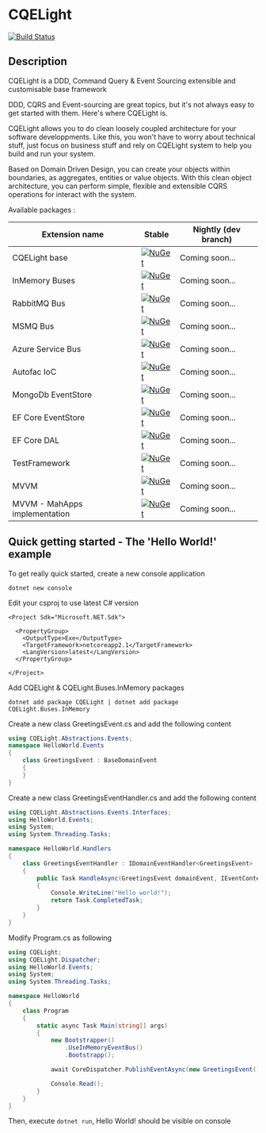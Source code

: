 # CQELight
[![Build Status](https://dev.azure.com/hybrid-technologies-solutions/CQELight_CI/_apis/build/status/CQELight-CI?branchName=master)](https://dev.azure.com/hybrid-technologies-solutions/CQELight_CI/_build/latest?definitionId=7&branchName=master)
## Description 
CQELight is a DDD, Command Query & Event Sourcing extensible and customisable base framework

DDD, CQRS and Event-sourcing are great topics, but it's not always easy to get started with them. Here's where CQELight is.

CQELight allows you to do clean loosely coupled architecture for your software developpments. Like this, you won't have to worry about technical stuff, just focus on business stuff and rely on CQELight system to help you build and run your system.

Based on Domain Driven Design, you can create your objects within boundaries, as aggregates, entities or value objects.
With this clean object architecture, you can perform simple, flexible and extensible CQRS operations for interact with the system.

Available packages : 

Extension name                             | Stable                      | Nightly (dev branch)
-------------------------------------------|-----------------------------|-------------------------
CQELight base| [![NuGet](https://img.shields.io/nuget/v/CQELight.svg?style=flat-square&label=nuget)](https://www.nuget.org/packages/CQELight/)|Coming soon...
InMemory Buses | [![NuGet](https://img.shields.io/nuget/v/CQELight.Buses.InMemory.svg?style=flat-square&label=nuget)](https://www.nuget.org/packages/CQELight.Buses.InMemory/)|Coming soon...
RabbitMQ Bus | [![NuGet](https://img.shields.io/nuget/v/CQELight.Buses.RabbitMQ.svg?style=flat-square&label=nuget)](https://www.nuget.org/packages/CQELight.Buses.RabbitMQ/)|Coming soon...
MSMQ Bus | [![NuGet](https://img.shields.io/nuget/v/CQELight.Buses.MSMQ.svg?style=flat-square&label=nuget)](https://www.nuget.org/packages/CQELight.Buses.MSMQ/)|Coming soon...
Azure Service Bus | [![NuGet](https://img.shields.io/nuget/v/CQELight.Buses.AzureServiceBus.svg?style=flat-square&label=nuget)](https://www.nuget.org/packages/CQELight.Buses.AzureServiceBus/)|Coming soon...
Autofac IoC | [![NuGet](https://img.shields.io/nuget/v/CQELight.IoC.Autofac.svg?style=flat-square&label=nuget)](https://www.nuget.org/packages/CQELight.IoC.Autofac/)|Coming soon...
MongoDb EventStore | [![NuGet](https://img.shields.io/nuget/v/CQELight.EventStore.MongoDb.svg?style=flat-square&label=nuget)](https://www.nuget.org/packages/CQELight.EventStore.MongoDb/)|Coming soon...
EF Core EventStore | [![NuGet](https://img.shields.io/nuget/v/CQELight.EventStore.EFCore.svg?style=flat-square&label=nuget)](https://www.nuget.org/packages/CQELight.EventStore.EFCore/)|Coming soon...
EF Core DAL | [![NuGet](https://img.shields.io/nuget/v/CQELight.DAL.EFCore.svg?style=flat-square&label=nuget)](https://www.nuget.org/packages/CQELight.DAL.EFCore/)|Coming soon...
TestFramework | [![NuGet](https://img.shields.io/nuget/v/CQELight.TestFramework.svg?style=flat-square&label=nuget)](https://www.nuget.org/packages/CQELight.TestFramework/)|Coming soon...
MVVM | [![NuGet](https://img.shields.io/nuget/v/CQELight.MVVM.svg?style=flat-square&label=nuget)](https://www.nuget.org/packages/CQELight.MVVM/)|Coming soon...
MVVM - MahApps implementation | [![NuGet](https://img.shields.io/nuget/v/CQELight.MVVM.MahApps.svg?style=flat-square&label=nuget)](https://www.nuget.org/packages/CQELight.MVVM.MahApps/)|Coming soon...

## Quick getting started - The 'Hello World!' example

To get really quick started, create a new console application

`dotnet new console`

Edit your csproj to use latest C# version

```
<Project Sdk="Microsoft.NET.Sdk">

  <PropertyGroup>
    <OutputType>Exe</OutputType>
    <TargetFramework>netcoreapp2.1</TargetFramework>
    <LangVersion>latest</LangVersion>
  </PropertyGroup>

</Project>
```

Add CQELight & CQELight.Buses.InMemory packages

`dotnet add package CQELight | dotnet add package CQELight.Buses.InMemory` 

Create a new class GreetingsEvent.cs and add the following content

```csharp
using CQELight.Abstractions.Events;
namespace HelloWorld.Events
{
    class GreetingsEvent : BaseDomainEvent
    {
    }
}
```

Create a new class GreetingsEventHandler.cs and add the following content 

```csharp
using CQELight.Abstractions.Events.Interfaces;
using HelloWorld.Events;
using System;
using System.Threading.Tasks;

namespace HelloWorld.Handlers
{
    class GreetingsEventHandler : IDomainEventHandler<GreetingsEvent>
    {
        public Task HandleAsync(GreetingsEvent domainEvent, IEventContext context = null)
        {
            Console.WriteLine("Hello world!");
            return Task.CompletedTask;
        }
    }
}
```

Modify Program.cs as following

```csharp
using CQELight;
using CQELight.Dispatcher;
using HelloWorld.Events;
using System;
using System.Threading.Tasks;

namespace HelloWorld
{
    class Program
    {
        static async Task Main(string[] args)
        {
            new Bootstrapper()
                .UseInMemoryEventBus()
                .Bootstrapp();

            await CoreDispatcher.PublishEventAsync(new GreetingsEvent()).ConfigureAwait(false);

            Console.Read();
        }
    }
}
```

Then, execute `dotnet run`, Hello World! should be visible on console
